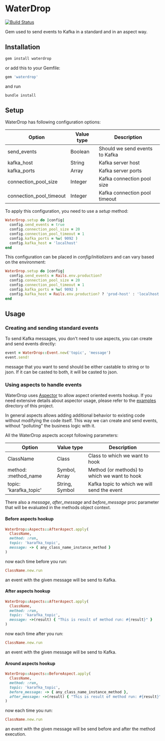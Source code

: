 # WaterDrop

[![Build Status](https://travis-ci.org/karafka/waterdrop.png)](https://travis-ci.org/karafka/waterdrop)

Gem used to send events to Kafka in a standard and in an aspect way.

## Installation

```ruby
gem install waterdrop
```

or add this to your Gemfile:

```ruby
gem 'waterdrop'
```

and run

```
bundle install
```

## Setup

WaterDrop has following configuration options:

| Option                  | Value type    | Description                    |
|-------------------------|---------------|--------------------------------|
| send_events             | Boolean       | Should we send events to Kafka |
| kafka_host              | String        | Kafka server host              |
| kafka_ports             | Array<String> | Kafka server ports             |
| connection_pool_size    | Integer       | Kafka connection pool size     |
| connection_pool_timeout | Integer       | Kafka connection pool timeout  |

To apply this configuration, you need to use a *setup* method:

```ruby
WaterDrop.setup do |config|
  config.send_events = true
  config.connection_pool_size = 20
  config.connection_pool_timeout = 1
  config.kafka_ports = %w( 9092 )
  config.kafka_host = 'localhost'
end
```

This configuration can be placed in *config/initializers* and can vary based on the environment:

```ruby
WaterDrop.setup do |config|
  config.send_events = Rails.env.production?
  config.connection_pool_size = 20
  config.connection_pool_timeout = 1
  config.kafka_ports = %w( 9092 )
  config.kafka_host = Rails.env.production? ? 'prod-host' : 'localhost'
end
```

## Usage

### Creating and sending standard events

To send Kafka messages, you don't need to use aspects, you can create and send events directly:

```ruby
event = WaterDrop::Event.new('topic', 'message')
event.send!
```

message that you want to send should be either castable to string or to json. If it can be casted to both, it will be casted to json.

### Using aspects to handle events

WaterDrop uses [Aspector](https://github.com/gcao/aspector) to allow aspect oriented events hookup. If you need extensive details about aspector usage, please refer to the [examples](https://github.com/gcao/aspector/tree/master/examples) directory of this project.

In general aspects allows adding additional behavior to existing code without modifying the code itself. This way we can create and send events, without "polluting" the business logic with it.

All the WaterDrop aspects accept following parameters:

| Option                  | Value type            | Description                                  |
|-------------------------|-----------------------|----------------------------------------------|
| ClassName               | Class                 | Class to which we want to hook               |
| method: :method_name    | Symbol, Array<Symbol> | Method (or methods) to which we want to hook |
| topic: 'karafka_topic'  | String, Symbol        | Kafka topic to which we will send the event  |

There also a *message*, *after_message* and *before_message* proc parameter that will be evaluated in the methods object context.

#### Before aspects hookup

```ruby
WaterDrop::Aspects::AfterAspect.apply(
  ClassName,
  method: :run,
  topic: 'karafka_topic',
  message: -> { any_class_name_instance_method }
)
```

now each time before you run:

```ruby
ClassName.new.run
```

an event with the given message will be send to Kafka.

#### After aspects hookup

```ruby
WaterDrop::Aspects::AfterAspect.apply(
  ClassName,
  method: :run,
  topic: 'karafka_topic',
  message: ->(result) { "This is result of method run: #{result}" }
)
```

now each time after you run:

```ruby
ClassName.new.run
```

an event with the given message will be send to Kafka.

#### Around aspects hookup

```ruby
WaterDrop::Aspects::BeforeAspect.apply(
  ClassName,
  method: :run,
  topic: 'karafka_topic',
  before_message: -> { any_class_name_instance_method },
  after_message: ->(result) { "This is result of method run: #{result}" }
)
```

now each time you run:

```ruby
ClassName.new.run
```

an event with the given message will be send before and after the method execution.

